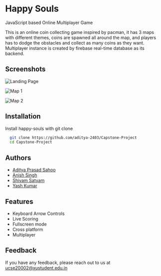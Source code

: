 
# Happy Souls

JavaScript based Online Multiplayer Game

This is an online coin collecting game inspired by pacman, it has 3 maps with different themes, coins are spawned all around the map, and players has to dodge the obstacles and collect as many coins as they want. Multiplayer instance is created by firebase real-time database as its backend.



## Screenshots

![Landing Page](https://i.postimg.cc/d0DB7Q65/1.png)

![Map 1](https://i.postimg.cc/NfJ2K6nw/2.png)

![Map 2](https://i.postimg.cc/hjNcFGy6/3.png)



## Installation

Install happy-souls with git clone

```bash
  git clone https://github.com/aditya-2403/Capstone-Project
  cd Capstone-Project
```
    
## Authors

- [Aditya Prasad Sahoo](https://www.github.com/aditya-2403)
- [Anish Singh](https://www.github.com/AnishSingh15)
- [Shivam Satyam](https://www.github.com/Satyam3303)
- [Yash Kumar](https://www.github.com/yashkumar06)
## Features

- Keyboard Arrow Controls
- Live Scoring
- Fullscreen mode
- Cross platform
- Multiplayer


## Feedback

If you have any feedback, please reach out to us at ucse20002@xustudent.edu.in

